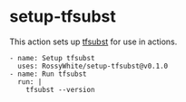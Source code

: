 # setup-tfsubst

This action sets up [tfsubst](https://github.com/RossyWhite/tfsubst) for use in actions.

```shell
- name: Setup tfsubst
  uses: RossyWhite/setup-tfsubst@v0.1.0
- name: Run tfsubst
  run: |
    tfsubst --version
```
